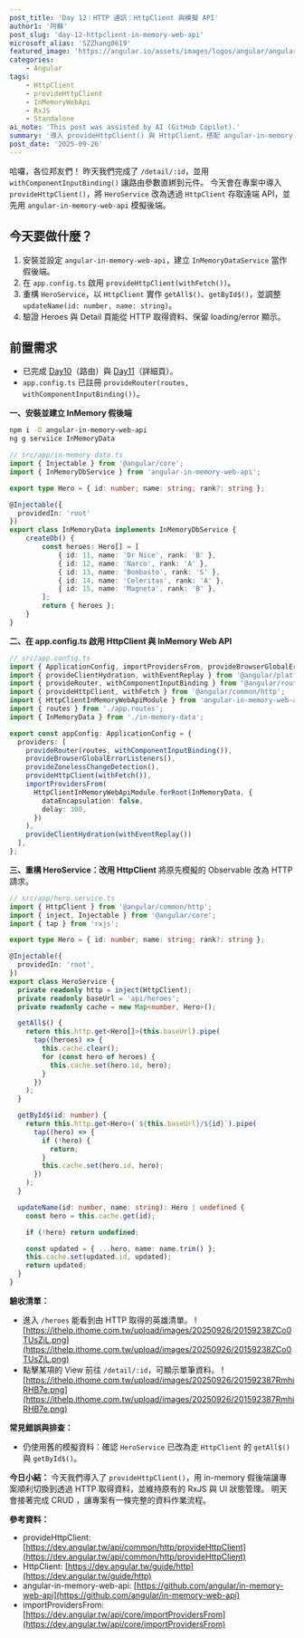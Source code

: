 ```yaml
---
post_title: 'Day 12｜HTTP 通訊：HttpClient 與模擬 API'
author1: '阿蘇'
post_slug: 'day-12-httpclient-in-memory-web-api'
microsoft_alias: 'SZZhang0619'
featured_image: 'https://angular.io/assets/images/logos/angular/angular.svg'
categories:
	- Angular
tags:
	- HttpClient
	- provideHttpClient
	- InMemoryWebApi
	- RxJS
	- Standalone
ai_note: 'This post was assisted by AI (GitHub Copilot).'
summary: '導入 provideHttpClient() 與 HttpClient，搭配 angular-in-memory-web-api 建立可開發的假後端。'
post_date: '2025-09-26'
---
```


哈囉，各位邦友們！
昨天我們完成了 `/detail/:id`，並用 `withComponentInputBinding()` 讓路由參數直綁到元件。
今天會在專案中導入 `provideHttpClient()`，將 `HeroService` 改為透過 `HttpClient` 存取遠端 API，並先用 `angular-in-memory-web-api` 模擬後端。

## 今天要做什麼？
1. 安裝並設定 `angular-in-memory-web-api`，建立 `InMemoryDataService` 當作假後端。
2. 在 `app.config.ts` 啟用 `provideHttpClient(withFetch())`。
3. 重構 `HeroService`，以 `HttpClient` 實作 `getAll$()`、`getById$()`，並調整`updateName(id: number, name: string)`。
4. 驗證 Heroes 與 Detail 頁能從 HTTP 取得資料、保留 loading/error 顯示。

## 前置需求
- 已完成 [Day10](https://ithelp.ithome.com.tw/articles/10386810)（路由）與 [Day11](https://ithelp.ithome.com.tw/articles/10387939)（詳細頁）。
- `app.config.ts` 已註冊 `provideRouter(routes, withComponentInputBinding())`。

**一、安裝並建立 InMemory 假後端**
```sh
npm i -D angular-in-memory-web-api
ng g serviice InMemoryData
```

```typescript
// src/app/in-memory-data.ts
import { Injectable } from '@angular/core';
import { InMemoryDbService } from 'angular-in-memory-web-api';

export type Hero = { id: number; name: string; rank?: string };

@Injectable({
  providedIn: 'root'
})
export class InMemoryData implements InMemoryDbService {
	createDb() {
		const heroes: Hero[] = [
			{ id: 11, name: 'Dr Nice', rank: 'B' },
			{ id: 12, name: 'Narco', rank: 'A' },
			{ id: 13, name: 'Bombasto', rank: 'S' },
			{ id: 14, name: 'Celeritas', rank: 'A' },
			{ id: 15, name: 'Magneta', rank: 'B' },
		];
		return { heroes };
	}
}
```

**二、在 app.config.ts 啟用 HttpClient 與 InMemory Web API**

```typescript
// src/app.config.ts
import { ApplicationConfig, importProvidersFrom, provideBrowserGlobalErrorListeners, provideZonelessChangeDetection } from '@angular/core';
import { provideClientHydration, withEventReplay } from '@angular/platform-browser';
import { provideRouter, withComponentInputBinding } from '@angular/router';
import { provideHttpClient, withFetch } from '@angular/common/http';
import { HttpClientInMemoryWebApiModule } from 'angular-in-memory-web-api';
import { routes } from './app.routes';
import { InMemoryData } from './in-memory-data';

export const appConfig: ApplicationConfig = {
  providers: [
    provideRouter(routes, withComponentInputBinding()),
    provideBrowserGlobalErrorListeners(),
    provideZonelessChangeDetection(),
    provideHttpClient(withFetch()),
    importProvidersFrom(
      HttpClientInMemoryWebApiModule.forRoot(InMemoryData, {
        dataEncapsulation: false,
        delay: 300,
      })
    ),
    provideClientHydration(withEventReplay())
  ],
};

```

**三、重構 HeroService：改用 HttpClient**
將原先模擬的 Observable 改為 HTTP 請求。

```typescript
// src/app/hero.service.ts
import { HttpClient } from '@angular/common/http';
import { inject, Injectable } from '@angular/core';
import { tap } from 'rxjs';

export type Hero = { id: number; name: string; rank?: string };

@Injectable({
  providedIn: 'root',
})
export class HeroService {
  private readonly http = inject(HttpClient);
  private readonly baseUrl = 'api/heroes';
  private readonly cache = new Map<number, Hero>();

  getAll$() {
    return this.http.get<Hero[]>(this.baseUrl).pipe(
      tap((heroes) => {
        this.cache.clear();
        for (const hero of heroes) {
          this.cache.set(hero.id, hero);
        }
      })
    );
  }

  getById$(id: number) {
    return this.http.get<Hero>(`${this.baseUrl}/${id}`).pipe(
      tap((hero) => {
        if (!hero) {
          return;
        }
        this.cache.set(hero.id, hero);
      })
    );
  }

  updateName(id: number, name: string): Hero | undefined {
    const hero = this.cache.get(id);

    if (!hero) return undefined;

    const updated = { ...hero, name: name.trim() };
    this.cache.set(updated.id, updated);
    return updated;
  }
}
```

**驗收清單：**
- 進入 `/heroes` 能看到由 HTTP 取得的英雄清單。
![https://ithelp.ithome.com.tw/upload/images/20250926/20159238ZCo0TUsZjL.png](https://ithelp.ithome.com.tw/upload/images/20250926/20159238ZCo0TUsZjL.png)
- 點擊某項的 View 前往 `/detail/:id`，可顯示單筆資料。
![https://ithelp.ithome.com.tw/upload/images/20250926/201592387RmhiRHB7e.png](https://ithelp.ithome.com.tw/upload/images/20250926/201592387RmhiRHB7e.png)

**常見錯誤與排查：**
- 仍使用舊的模擬資料：確認 `HeroService` 已改為走 `HttpClient` 的 `getAll$()` 與 `getById$()`。

**今日小結：**
今天我們導入了 `provideHttpClient()`，用 in-memory 假後端讓專案順利切換到透過 HTTP 取得資料，並維持原有的 RxJS 與 UI 狀態管理。
明天會接著完成 CRUD ，讓專案有一條完整的資料作業流程。

**參考資料：**
- provideHttpClient:
  [https://dev.angular.tw/api/common/http/provideHttpClient](https://dev.angular.tw/api/common/http/provideHttpClient)
- HttpClient: 
  [https://dev.angular.tw/guide/http](https://dev.angular.tw/guide/http)
- angular-in-memory-web-api:
  [https://github.com/angular/in-memory-web-api](https://github.com/angular/in-memory-web-api)
- importProvidersFrom:
  [https://dev.angular.tw/api/core/importProvidersFrom](https://dev.angular.tw/api/core/importProvidersFrom)
